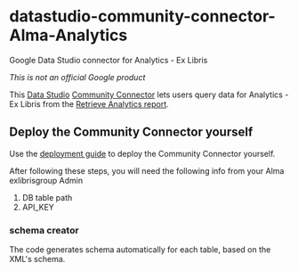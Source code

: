 # datastudio-community-connector-Alma-Analytics
Google Data Studio connector for Analytics - Ex Libris

*This is not an official Google product*


This [Data Studio](https://datastudio.google.com) [Community
Connector](https://developers.google.com/datastudio/connector) lets users query
data for Analytics - Ex Libris from the [Retrieve Analytics report](https://developers.exlibrisgroup.com/alma/apis/analytics/GET/gwPcGly021oPk19W3O80lkpaEMHmAe0Avp46O4y2vik=/10788916-19f6-4f19-aaf1-c18fa0c31ccd).

## Deploy the Community Connector yourself

Use the [deployment guide](https://github.com/googledatastudio/community-connectors/blob/master/deploy.md) to deploy the Community Connector
yourself.

After following these steps, you will need the  following info from your Alma exlibrisgroup Admin
1. DB table path 
2. API_KEY

### schema creator
The code generates schema automatically for each table, based on the XML's schema.
